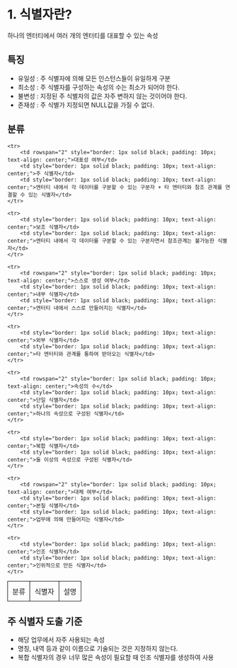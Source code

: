 # **1. 식별자란?**

하나의 엔터티에서 여러 개의 엔터티를 대표할 수 있는 속성

## 특징
- 유일성 : 주 식별자에 의해 모든 인스턴스들이 유일하게 구분
- 최소성 : 주 식별자를 구성하는 속성의 수는 최소가 되어야 한다.
- 불변성 : 지정된 주 식별자의 값은 자주 변하지 않는 것이어야 한다.
- 존재성 : 주 식별가 지정되면 NULL값을 가질 수 없다.

## 분류

<table style="border-collapse: collapse; margin: 0 auto;">
	<tr>
		<td  style="border: 1px solid black; padding: 10px; text-align: center;">분류</td>
		<td style="border: 1px solid black; padding: 10px; text-align: center;">식별자</td>
		<td style="border: 1px solid black; padding: 10px; text-align: center;">설명</td>
	</tr>
	
	<tr>
		<td rowspan="2" style="border: 1px solid black; padding: 10px; text-align: center;">대표성 여부</td>
		<td style="border: 1px solid black; padding: 10px; text-align: center;">주 식별자</td>
		<td style="border: 1px solid black; padding: 10px; text-align: center;">엔터티 내에서 각 데이터를 구분할 수 있는 구분자 + 타 엔터티와 참조 관계를 연결할 수 있는 식별자</td>
	</tr>
	
	<tr>
		<td style="border: 1px solid black; padding: 10px; text-align: center;">보조 식별자</td>
		<td style="border: 1px solid black; padding: 10px; text-align: center;">엔터티 내에서 각 데이터를 구분할 수 있는 구분자면서 참조관계는 불가능한 식별자</td>
	</tr>
	
	<tr>
		<td rowspan="2" style="border: 1px solid black; padding: 10px; text-align: center;">스스로 생성 여부</td>
		<td style="border: 1px solid black; padding: 10px; text-align: center;">내부 식별자</td>
		<td style="border: 1px solid black; padding: 10px; text-align: center;">엔터티 내에서 스스로 만들어지는 식별자</td>
	</tr>
	
	<tr>
		<td style="border: 1px solid black; padding: 10px; text-align: center;">외부 식별자</td>
		<td style="border: 1px solid black; padding: 10px; text-align: center;">타 엔터티와 관계를 통하여 받아오는 식별자</td>
	</tr>
	
	<tr>
		<td rowspan="2" style="border: 1px solid black; padding: 10px; text-align: center;">속성의 수</td>
		<td style="border: 1px solid black; padding: 10px; text-align: center;">단일 식별자</td>
		<td style="border: 1px solid black; padding: 10px; text-align: center;">하나의 속성으로 구성된 식별자</td>
	</tr>
	
	<tr>
		<td style="border: 1px solid black; padding: 10px; text-align: center;">복합 식별자</td>
		<td style="border: 1px solid black; padding: 10px; text-align: center;">둘 이상의 속성으로 구성된 식별자</td>
	</tr>
	
	<tr>
		<td rowspan="2" style="border: 1px solid black; padding: 10px; text-align: center;">대체 여부</td>
		<td style="border: 1px solid black; padding: 10px; text-align: center;">본질 식별자</td>
		<td style="border: 1px solid black; padding: 10px; text-align: center;">업무에 의해 만들어지는 식별자</td>
	</tr>
	
	<tr>
		<td style="border: 1px solid black; padding: 10px; text-align: center;">인조 식별자</td>
		<td style="border: 1px solid black; padding: 10px; text-align: center;">인위적으로 만든 식별자</td>
	</tr>
</table>

## 주 식별자 도출 기준

- 해당 업무에서 자주 사용되는 속성
- 명칭, 내역 등과 같이 이름으로 기술되는 것은 지정하지 않는다.
- 복합 식별자의 경우 너무 많은 속성이 필요할 때 인조 식별자를 생성하여 사용
